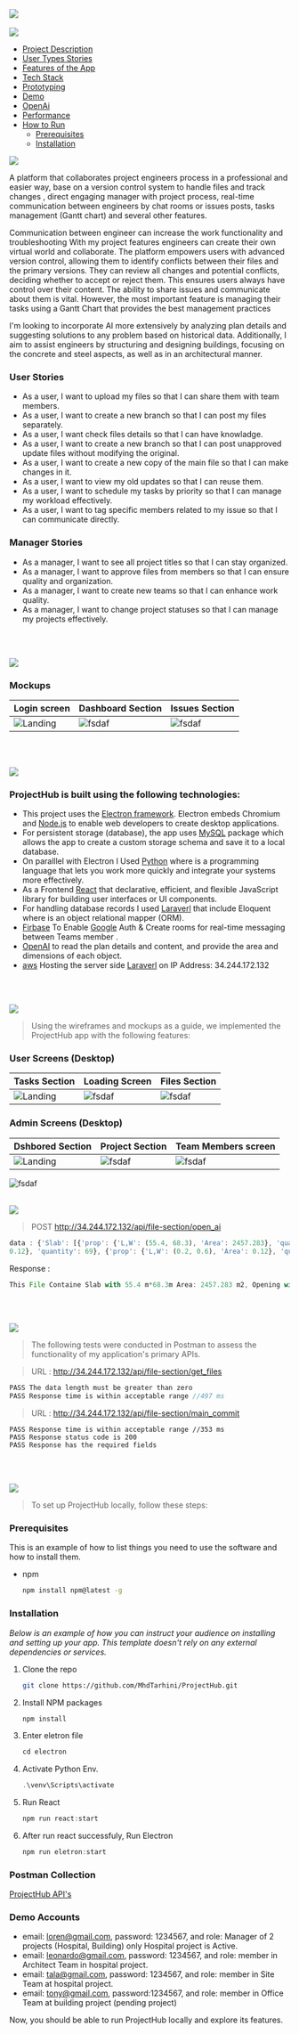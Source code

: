 <img src="./readme/title1.svg"/>
<br><br>

<img src="./readme/title7.svg"/> 


- [Project Description](#project-description)
- [User Types Stories](#user-types)
- [Features of the App](#features-of-the-app)
- [Tech Stack](#tech-stack)
- [Prototyping](#prototyping)
- [Demo](#Demo)
- [OpenAi](#OpenAi)
- [Performance](#Performance)
- [How to Run](#how-to-run)
  - [Prerequisites](#prerequisites)
  - [Installation](#installation)


<!-- project philosophy -->
<a name="project-description"></a>
<img src="./readme/title2.svg"/>

A platform that collaborates project engineers process in a professional and easier way, base on a version control system to handle files and track changes , direct engaging manager with project process, real-time communication between engineers by chat rooms or issues posts, tasks management (Gantt chart) and several other features.

Communication between engineer can increase the work functionality and troubleshooting 
With my project features engineers can create their own virtual world and collaborate. The platform empowers users with advanced version control, allowing them to identify conflicts between their files and the primary versions. They can review all changes and potential conflicts, deciding whether to accept or reject them. This ensures users always have control over their content. The ability to share issues and communicate about them is vital. However, the most important feature is managing their tasks using a Gantt Chart that provides the best management practices

I'm looking to incorporate AI more extensively by analyzing plan details and suggesting solutions to any problem based on historical data. Additionally, I aim to assist engineers by structuring and designing buildings, focusing on the concrete and steel aspects, as well as in an architectural manner.

<a name="User Types"></a>
### User Stories

- As a user, I want to upload my files so that I can share them with team members.
- As a user, I want to create a new branch so that I can post my files separately.
- As a user, I want check files details so that I can have knowladge.
- As a user, I want to create a new branch so that I can post unapproved update files without modifying the original.
- As a user, I want to create a new copy of the main file so that I can make changes in it.
- As a user, I want to view my old updates so that I can reuse them.
- As a user, I want to schedule my tasks by priority so that I can manage my workload effectively.
- As a user, I want to tag specific members related to my issue so that I can communicate directly.

### Manager Stories

- As a manager, I want to see all project titles so that I can stay organized.
- As a manager, I want to approve files from members so that I can ensure quality and organization.
- As a manager, I want to create new teams so that I can enhance work quality.
- As a manager, I want to change project statuses so that I can manage my projects effectively.

<br><br>
<!-- Prototyping -->
<a name="prototyping"></a>
<img src="./readme/title3.svg"/>

### Mockups
| Login screen  | Dashboard Section | Issues Section |
| ---| ---| ---|
| ![Landing](./readme/loginpage.jpg) | ![fsdaf](./readme/Dashborad.jpg) | ![fsdaf](./readme/IssuesSection.jpg) |

<br><br>

<!-- Tech stack -->
<a name="tech-stack" ></a>
<img src="./readme/title5.svg"/>

###  ProjectHub is built using the following technologies:

- This project uses the [Electron framework](https://www.electronjs.org/). Electron embeds Chromium and [Node.js](https://nodejs.org/en) to enable web developers to create desktop applications.
- For persistent storage (database), the app uses [MySQL](https://www.mysql.com/) package which allows the app to create a custom storage schema and save it to a local database.
- On paralllel with Electron I Used [Python](https://www.python.org/) where is a programming language that lets you work more quickly and integrate your systems more effectively.
- As a Frontend [React](https://react.dev/) that declarative, efficient, and flexible JavaScript library for building user interfaces or UI components.
- For handling database records I used [Laraverl](https://laravel.com/) that include Eloquent where is an object relational mapper (ORM).
- [Firbase](https://firebase.google.com/?gad=1&gclid=CjwKCAjwseSoBhBXEiwA9iZtxsTCyMaNaWShkDwkOZYQTfNahGinS-OquPbbTv-_aUAEuz1BWX6ACBoCNA0QAvD_BwE&gclsrc=aw.ds) To Enable [Google](https://mail.google.com/) Auth & Create rooms for real-time messaging between Teams member .
- [OpenAI](https://openai.com/) to read the plan details and content, and provide the area and dimensions of each object.
- [aws](https://aws.amazon.com/) Hosting the server side [Laraverl](https://laravel.com/) on IP Address: 34.244.172.132 

<br><br>

<!-- Implementation -->
<img src="./readme/title4.svg"/>
<a name="Demo" ></a>

> Using the wireframes and mockups as a guide, we implemented the ProjectHub app with the following features:


### User Screens (Desktop)


| Tasks Section  | Loading Screen |  Files Section |
| ---| ---| ---|
| ![Landing](./readme/TasksSection.jpg) | ![fsdaf](./readme/ezgif.com-resize.gif) | ![fsdaf](./readme/FilesSection.jpg) |

### Admin Screens (Desktop)


| Dshbored Section  | Project Section |  Team Members screen |
| ---| ---| ---|
| ![Landing](./readme/Dashboard_manager.jpg) | ![fsdaf](./readme/ProjectSection.jpg) | ![fsdaf](./readme/TeamMembers.jpg) |

![fsdaf](./readme/gif.gif)
<br><br>

<a name="OpenAi" ></a>
<img src="./readme/title8.svg"/>

> POST http://34.244.172.132/api/file-section/open_ai
```js
data : {'Slab': [{'prop': {'L,W': (55.4, 68.3), 'Area': 2457.283}, 'quantity': 1}], 'opening': [{'prop': {'L,W': (3.0, 4.9), 'Area': 14.7}, 'quantity': 1}, {'prop': {'L,W': (4.6, 2.2), 'Area': 10.12}, 'quantity': 1}, {'prop': {'L,W': (2.8, 2.8), 'Area': 7.84}, 'quantity': 1}], 'Columns': [{'prop': {'L,W': (0.6, 0.2), 'Area': 
0.12}, 'quantity': 69}, {'prop': {'L,W': (0.2, 0.6), 'Area': 0.12}, 'quantity': 2}], 'shear wall': [{'prop': {'L,W': (3.2, 5.1), 'Area': 16.32}, 'quantity': 1}, {'prop': {'L,W': (3.0, 5.0), 'Area': 7.5}, 'quantity': 1}, {'prop': {'L,W': (2.8, 5.5), 'Area': 7.7}, 'quantity': 1}, {'prop': {'L,W': (4.8, 3.5), 'Area': 14.16}, 'quantity': 1}, {'prop': {'L,W': (7.0, 1.6), 'Area': 11.2}, 'quantity': 1}, {'prop': {'L,W': (7.0, 4.2), 'Area': 7.0}, 'quantity': 1}]}
```
Response : 
```js
This File Containe Slab with 55.4 m*68.3m Area: 2457.283 m2, Opening with L,W: 3.0 m, 4.9 m Area: 14.7 m2, L,W: 4.6 m, 2.2 m Area: 10.12 m2,L,W: 2.8 m, 2.8 m Area: 7.84 m2, Columns with L,W: 0.6 m, 0.2 m Area: 0.12 m2 Quantity: 69, L,W: 0.2 m, 0.6 m Area: 0.12 m2 Quantity: 2, Shear wall L,W: 3.2 m, 5.1 m Area: 16.32 m2 Quantity: 1 L,W: 3.0 m, 5.0 m Area: 7.5 m2 Quantity: 1 L,W: 2.8 m, 5.5 m Area: 7.7 m2 Quantity: 1 L,W: 4.8 m, 3.5 m Area: 14.16 m2 Quantity: 1 L,W: 7.0 m, 1.6 m Area: 11.2 m2 Quantity: 1 L,W: 7.0 m, 4.2 m Area: 7.0 m2 Quantity: 1
```
<br><br>


<a name="Performance" ></a>
<img src="./readme/title9.svg"/> 
> The following tests were conducted in Postman to assess the functionality of my application's primary APIs.

> URL : http://34.244.172.132/api/file-section/get_files
```js
PASS The data length must be greater than zero 
PASS Response time is within acceptable range //497 ms
```

> URL : http://34.244.172.132/api/file-section/main_commit
```
PASS Response time is within acceptable range //353 ms
PASS Response status code is 200
PASS Response has the required fields
```
<br><br>



<!-- How to run -->
<img src="./readme/title6.svg"/>

> To set up ProjectHub locally, follow these steps:

### Prerequisites

This is an example of how to list things you need to use the software and how to install them.
* npm
  ```sh
  npm install npm@latest -g
  ```

### Installation

_Below is an example of how you can instruct your audience on installing and setting up your app. This template doesn't rely on any external dependencies or services._

1. Clone the repo
   ```sh
   git clone https://github.com/MhdTarhini/ProjectHub.git
   ```
2. Install NPM packages
   ```sh
   npm install
   ```
3. Enter eletron file
   ```js
   cd electron
   ```
4. Activate Python Env.
   ```js
   .\venv\Scripts\activate
   ```
5. Run React
   ```js
   npm run react:start
   ```
6. After run react successfuly, Run Electron
   ```js
   npm run eletron:start
   ```

### Postman Collection
[ProjectHub API's](./readme/ProjectHub-API's.postman_collection.json)
### Demo Accounts

- email: loren@gmail.com, password: 1234567, and role: Manager of 2 projects (Hospital, Building) only Hospital project is Active.
- email: leonardo@gmail.com, password: 1234567, and role: member in Architect Team in hospital project.
- email: tala@gmail.com, password: 1234567, and role:  member in Site Team at hospital project.
- email: tony@gmail.com, password:1234567, and role: member in Office Team at building project (pending project)

Now, you should be able to run ProjectHub locally and explore its features.

